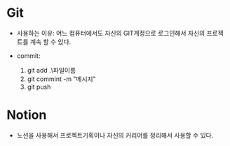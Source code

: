 # Git

+ 사용하는 이유:  어느 컴퓨터에서도 자신의 GIT계정으로 로그인해서 자신의 프로젝트를 계속 할 수 있다.

+ commit:
  1. git add .\파일이름
  2. git commint -m "메시지"
  3. git push

# Notion

+ 노션을 사용해서 프로젝트기획이나 자신의 커리어를 정리해서 사용할 수 있다.



